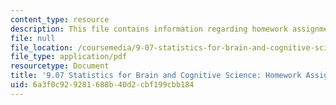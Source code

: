```yaml
---
content_type: resource
description: This file contains information regarding homework assignment 4.
file: null
file_location: /coursemedia/9-07-statistics-for-brain-and-cognitive-science-fall-2016/6a3f0c929281688b40d2cbf199cbb184_MIT9_07F16_HomworkAsign_4.pdf
file_type: application/pdf
resourcetype: Document
title: '9.07 Statistics for Brain and Cognitive Science: Homework Assignment 4'
uid: 6a3f0c92-9281-688b-40d2-cbf199cbb184
---
```

